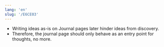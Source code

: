 ```yaml
---
lang: 'en'
slug: '/E6CE03'
---
```


- Writing ideas as-is on Journal pages later hinder ideas from discovery.
- Therefore, the journal page should only behave as an entry point for thoughts, no more.

<head>
  <html lang="en-US"/>
</head>
